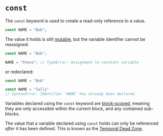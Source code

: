 # `const`

The `const` keyword is used to create a read-only reference to a value.
```javascript
const NAME = "Bob";
```
The value it holds is still [mutable](https://developer.mozilla.org/en-US/docs/Glossary/Mutable), but the variable identifier cannot be reassigned:
```javascript
const NAME = "Bob";

NAME = "Steve"; // TypeError: Assignment to constant variable
```
or redeclared:
```javascript
const NAME = "Bob"

const NAME = "Sally"
// SyntaxError: Identifier 'NAME' has already been declared
```
Variables declared using the `const` keyword are [block-scoped](https://developer.mozilla.org/en-US/docs/Glossary/Scope), meaning they are only accessible within the current block, and any contained sub-blocks.

The value that a variable declared using `const` holds can only be referenced *after* it has been defined. This is known as the [Temporal Dead Zone](https://wesbos.com/temporal-dead-zone/).
